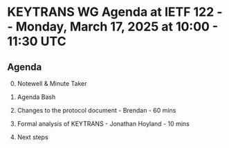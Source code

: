 # KEYTRANS WG Agenda at IETF 122 -- Monday, March 17, 2025 at 10:00 - 11:30 UTC

## Agenda

0. Notewell & Minute Taker

1. Agenda Bash

2. Changes to the protocol document - Brendan - 60 mins

3. Formal analysis of KEYTRANS - Jonathan Hoyland - 10 mins

4. Next steps
